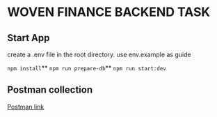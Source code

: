 # WOVEN FINANCE BACKEND TASK

## Start App

create a .env file in the root directory. use env.example as guide

`npm install`**
`npm run prepare-db`**
`npm run start:dev`

## Postman collection

[Postman link](https://documenter.getpostman.com/view/4545042/2s935oN4xp)
